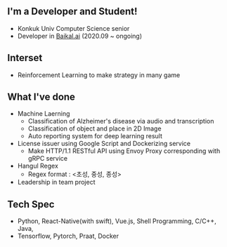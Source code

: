 ## I'm a Developer and Student!
- Konkuk Univ Computer Science senior
- Developer in [Baikal.ai](https://baikal.ai) (2020.09 ~ ongoing)

## Interset
- Reinforcement Learning to make strategy in many game
## What I've done
- Machine Laerning 
  - Classification of Alzheimer's disease via audio and transcription
  - Classification of object and place in 2D Image
  - Auto reporting system for deep learning result
- License issuer using Google Script and Dockerizing service
  - Make HTTP/1.1 RESTful API using Envoy Proxy corresponding with gRPC service
- Hangul Regex
  - Regex format : <초성, 중성, 종성>
- Leadership in team project

## Tech Spec
- Python, React-Native(with swift), Vue.js, Shell Programming, C/C++, Java, 
- Tensorflow, Pytorch, Praat, Docker
